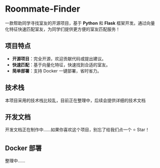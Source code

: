 # Roommate-Finder

一款帮助同学寻找室友的开源项目，基于 **Python** 和 **Flask** 框架开发。通过向量化特征快速匹配室友，为同学们提供更方便的室友匹配服务！

## 项目特点

- **开源项目**：完全开源，欢迎贡献代码或提出建议。
- **快速匹配**：基于向量化特征，快速找到合适的室友。
- **简单部署**：支持 Docker 一键部署，省时省力。

## 技术栈

本项目采用的技术栈比较乱，目前正在整理中，后续会提供详细的技术文档

## 开发文档

开发文档正在制作中……如果你喜欢这个项目，别忘了给我们点一个 ⭐️ Star！

## Docker 部署

整理中……
